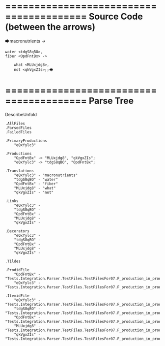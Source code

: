 ========================================
Source Code (between the arrows)
========================================

🡆macronutrients <eQxYylc3> ->

    water <tdgS8qBO>,
	fiber <OpdFntBx> ->

        what <MLUxjdg8>,
        not <qkVgxZIs>;;🡄

========================================
Parse Tree
========================================
DescribeUnfold

    .AllFiles
    .ParsedFiles
    .FailedFiles

    .PrimaryProductions
        "eQxYylc3" 

    .Productions
        "OpdFntBx" -> "MLUxjdg8", "qkVgxZIs";
        "eQxYylc3" -> "tdgS8qBO", "OpdFntBx";

    .Translations
        "eQxYylc3" - "macronutrients"
        "tdgS8qBO" - "water"
        "OpdFntBx" - "fiber"
        "MLUxjdg8" - "what"
        "qkVgxZIs" - "not"

    .Links
        "eQxYylc3" - 
        "tdgS8qBO" - 
        "OpdFntBx" - 
        "MLUxjdg8" - 
        "qkVgxZIs" - 

    .Decorators
        "eQxYylc3" - 
        "tdgS8qBO" - 
        "OpdFntBx" - 
        "MLUxjdg8" - 
        "qkVgxZIs" - 

    .Tildes

    .ProdidFile
        "OpdFntBx" - "Tests.Integration.Parser.TestFiles.TestFilesFor07.F_production_in_production2.ds"
        "eQxYylc3" - "Tests.Integration.Parser.TestFiles.TestFilesFor07.F_production_in_production2.ds"

    .ItemidFile
        "eQxYylc3" - "Tests.Integration.Parser.TestFiles.TestFilesFor07.F_production_in_production2.ds"
        "tdgS8qBO" - "Tests.Integration.Parser.TestFiles.TestFilesFor07.F_production_in_production2.ds"
        "OpdFntBx" - "Tests.Integration.Parser.TestFiles.TestFilesFor07.F_production_in_production2.ds"
        "MLUxjdg8" - "Tests.Integration.Parser.TestFiles.TestFilesFor07.F_production_in_production2.ds"
        "qkVgxZIs" - "Tests.Integration.Parser.TestFiles.TestFilesFor07.F_production_in_production2.ds"

